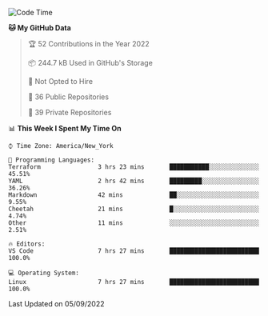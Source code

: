<!--START_SECTION:waka-->
![Code Time](http://img.shields.io/badge/Code%20Time-74%20hrs%2059%20mins-blue)

**🐱 My GitHub Data** 

> 🏆 52 Contributions in the Year 2022
 > 
> 📦 244.7 kB Used in GitHub's Storage 
 > 
> 🚫 Not Opted to Hire
 > 
> 📜 36 Public Repositories 
 > 
> 🔑 39 Private Repositories  
 > 
📊 **This Week I Spent My Time On** 

```text
⌚︎ Time Zone: America/New_York

💬 Programming Languages: 
Terraform                3 hrs 23 mins       ███████████░░░░░░░░░░░░░░   45.51% 
YAML                     2 hrs 42 mins       █████████░░░░░░░░░░░░░░░░   36.26% 
Markdown                 42 mins             ██░░░░░░░░░░░░░░░░░░░░░░░   9.55% 
Cheetah                  21 mins             █░░░░░░░░░░░░░░░░░░░░░░░░   4.74% 
Other                    11 mins             ░░░░░░░░░░░░░░░░░░░░░░░░░   2.51%

🔥 Editors: 
VS Code                  7 hrs 27 mins       █████████████████████████   100.0%

💻 Operating System: 
Linux                    7 hrs 27 mins       █████████████████████████   100.0%

```


 Last Updated on 05/09/2022
<!--END_SECTION:waka-->